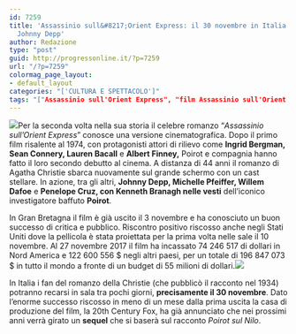 ```yaml
---
id: 7259
title: 'Assassinio sull&#8217;Orient Express: il 30 novembre in Italia il film con
  Johnny Depp'
author: Redazione
type: "post"
guid: http://progressonline.it/?p=7259
url: "/?p=7259"
colormag_page_layout:
- default_layout
categories: "['CULTURA E SPETTACOLO']"
tags: "["Assassinio sull'Orient Express", "film Assassinio sull'Orient Express", 'Orient Express cinema', "uscita cinema Assassinio sull'Orient Express", "uscita Italia Assassinio sull'Orient Express"]"
---
```


![](https://progressonline.it/wp-content/uploads/2017/11/locandina_assassinio_orient_express--235x300.jpg)Per la seconda volta nella sua storia il celebre romanzo “*Assassinio sull’Orient Express*” conosce una versione cinematografica. Dopo il primo film risalente al 1974, con protagonisti attori di rilievo come **Ingrid Bergman, Sean Connery, Lauren Bacall** e **Albert Finney,** Poirot e compagnia hanno fatto il loro secondo debutto al cinema. A distanza di 44 anni il romanzo di Agatha Christie sbarca nuovamente sul grande schermo con un cast stellare. In azione, tra gli altri, **Johnny Depp, Michelle Pfeiffer, Willem Dafoe** e **Penelope Cruz, con Kenneth Branagh nelle vesti** dell’iconico investigatore baffuto **Poirot**.

In Gran Bretagna il film è già uscito il 3 novembre e ha conosciuto un buon successo di critica e pubblico. Riscontro positivo riscosso anche negli Stati Uniti dove la pellicola è stata proiettata per la prima volta nelle sale il 10 novembre. Al 27 novembre 2017 il film ha incassato 74 246 517 di dollari in Nord America e 122 600 556 $ negli altri paesi, per un totale di 196 847 073 $ in tutto il mondo a fronte di un budget di 55 milioni di dollari.![](https://progressonline.it/wp-content/uploads/2017/11/poirot-300x169.jpg)

In Italia i fan del romanzo della Christie (che pubblicò il racconto nel 1934) potranno recarsi in sala tra pochi giorni, **precisamente il 30 novembre**. Dato l’enorme successo riscosso in meno di un mese dalla prima uscita la casa di produzione del film, la 20th Century Fox, ha già annunciato che nei prossimi anni verrà girato un **sequel** che si baserà sul racconto *Poirot sul Nilo*.